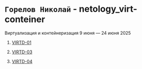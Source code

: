 # `Горелов Николай` - netology_virt-conteiner
Виртуализация и контейнеризация 9 июня — 24 июня 2025

1. [VIRTD-01](VIRTD-01/README.md)

2. [VIRTD-03](VIRTD-04/README.md)

3. [VIRTD-04](VIRTD-04-the-real/README.md)
